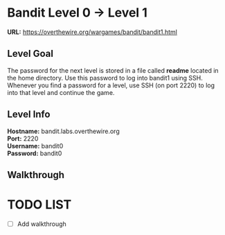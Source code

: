 # Bandit Level 0 -> Level 1
**URL:** https://overthewire.org/wargames/bandit/bandit1.html

## Level Goal
The password for the next level is stored in a file called **readme** located in the home directory. Use this password to log into bandit1 using SSH. Whenever you find a password for a level, use SSH (on port 2220) to log into that level and continue the game.

## Level Info
**Hostname:** bandit.labs.overthewire.org\
**Port:** 2220\
**Username:** bandit0\
**Password:** bandit0

## Walkthrough

# TODO LIST
- [ ] Add walkthrough
